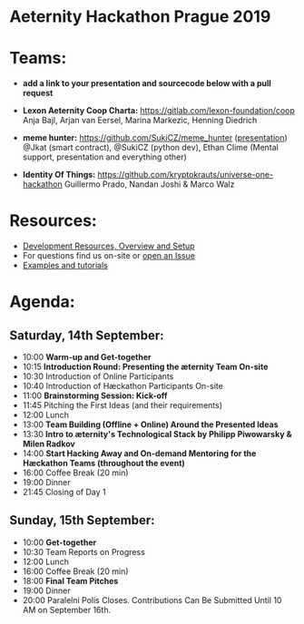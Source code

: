 # Aeternity Hackathon Prague 2019

# Teams:
- **add a link to your presentation and sourcecode below with a pull request**

- **Lexon Aeternity Coop Charta:** https://gitlab.com/lexon-foundation/coop   
  Anja Bajl, Arjan van Eersel, Marina Markezic, Henning Diedrich
- **meme hunter:** https://github.com/SukiCZ/meme_hunter ([presentation](https://docs.google.com/presentation/d/1fOHKyA2l9Tpnxhp8Uas2xItZaPRIWQz4AeJIX5dhZ80/edit?usp=sharing))  
  @Jkat (smart contract), @SukiCZ (python dev), Ethan Clime (Mental support, presentation and everything other)
- **Identity Of Things:** https://github.com/kryptokrauts/universe-one-hackathon
  Guillermo Prado, Nandan Joshi & Marco Walz

# Resources:
- [Development Resources, Overview and Setup](./dev-setup.md)
- For questions find us on-site or [open an Issue](https://github.com/aeternity/hackathon-prague/issues/new/choose)
- [Examples and tutorials](./examples-tutorials.md)

# Agenda: 

## Saturday, 14th September:
- 10:00 **Warm-up and Get-together**
- 10:15 **Introduction Round: Presenting the æternity Team On-site**
- 10:30 Introduction of Online Participants
- 10:40 Introduction of Hæckathon Participants On-site
- 11:00 **Brainstorming Session: Kick-off**
- 11:45 Pitching the First Ideas (and their requirements)
- 12:00 Lunch
- 13:00 **Team Building (Offline + Online) Around the Presented Ideas**
- 13:30 **Intro to æternity's Technological Stack by Philipp Piwowarsky & Milen Radkov**
- 14:00 **Start Hacking Away and On-demand Mentoring for the Hæckathon Teams (throughout the event)**
- 16:00 Coffee Break (20 min)
- 19:00 Dinner
- 21:45 Closing of Day 1

## Sunday, 15th September:
- 10:00 **Get-together**
- 10:30 Team Reports on Progress
- 12:00 Lunch
- 16:00 Coffee Break (20 min)
- 18:00 **Final Team Pitches**
- 19:00 Dinner
- 20:00 Paralelni Polis Closes. Contributions Can Be Submitted Until 10 AM on September 16th.
